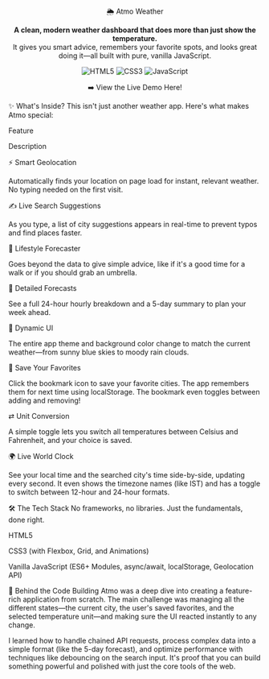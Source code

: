 <div align="center">

🌦️ Atmo Weather
<p>
<strong>A clean, modern weather dashboard that does more than just show the temperature.</strong>
<br />
It gives you smart advice, remembers your favorite spots, and looks great doing it—all built with pure, vanilla JavaScript.
</p>

<p>
<img src="https://img.shields.io/badge/HTML5-E34F26?style=for-the-badge&logo=html5&logoColor=white" alt="HTML5">
<img src="https://img.shields.io/badge/CSS3-1572B6?style=for-the-badge&logo=css3&logoColor=white" alt="CSS3">
<img src="https://img.shields.io/badge/JavaScript-F7DF1E?style=for-the-badge&logo=javascript&logoColor=black" alt="JavaScript">
</p>

➡️ View the Live Demo Here!

</div>

✨ What's Inside?
This isn't just another weather app. Here's what makes Atmo special:

Feature

Description

⚡ Smart Geolocation

Automatically finds your location on page load for instant, relevant weather. No typing needed on the first visit.

✍️ Live Search Suggestions

As you type, a list of city suggestions appears in real-time to prevent typos and find places faster.

🧠 Lifestyle Forecaster

Goes beyond the data to give simple advice, like if it's a good time for a walk or if you should grab an umbrella.

📅 Detailed Forecasts

See a full 24-hour hourly breakdown and a 5-day summary to plan your week ahead.

🎨 Dynamic UI

The entire app theme and background color change to match the current weather—from sunny blue skies to moody rain clouds.

🔖 Save Your Favorites

Click the bookmark icon to save your favorite cities. The app remembers them for next time using localStorage. The bookmark even toggles between adding and removing!

⇄ Unit Conversion

A simple toggle lets you switch all temperatures between Celsius and Fahrenheit, and your choice is saved.

🌍 Live World Clock

See your local time and the searched city's time side-by-side, updating every second. It even shows the timezone names (like IST) and has a toggle to switch between 12-hour and 24-hour formats.

🛠️ The Tech Stack
No frameworks, no libraries. Just the fundamentals, done right.

HTML5

CSS3 (with Flexbox, Grid, and Animations)

Vanilla JavaScript (ES6+ Modules, async/await, localStorage, Geolocation API)

🚀 Behind the Code
Building Atmo was a deep dive into creating a feature-rich application from scratch. The main challenge was managing all the different states—the current city, the user's saved favorites, and the selected temperature unit—and making sure the UI reacted instantly to any change.

I learned how to handle chained API requests, process complex data into a simple format (like the 5-day forecast), and optimize performance with techniques like debouncing on the search input. It's proof that you can build something powerful and polished with just the core tools of the web.
